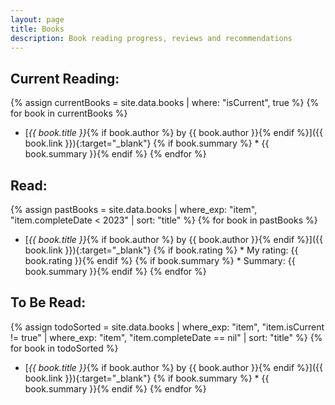 ```yaml
---
layout: page
title: Books
description: Book reading progress, reviews and recommendations
---
```


<style>
    li {
        margin-bottom: 5px;
    }
</style>

## Current Reading:
{% assign currentBooks = site.data.books | where: "isCurrent", true %}
{% for book in currentBooks %}
* [*{{ book.title }}*{% if book.author %} by {{ book.author }}{% endif %}]({{ book.link }}){:target="_blank"}
{% if book.summary %}  * {{ book.summary }}{% endif %}
{% endfor %}

## Read:
{% assign pastBooks = site.data.books
        | where_exp: "item", "item.completeDate < 2023"
        | sort: "title"
%}
{% for book in pastBooks %}
* [*{{ book.title }}*{% if book.author %} by {{ book.author }}{% endif %}]({{ book.link }}){:target="_blank"}
{% if book.rating %}  * My rating: {{ book.rating }}{% endif %}
{% if book.summary %}  * Summary: {{ book.summary }}{% endif %}
{% endfor %}

## To Be Read:
{% assign todoSorted = site.data.books
        | where_exp: "item", "item.isCurrent != true"
        | where_exp: "item", "item.completeDate == nil"
        | sort: "title"
%}
{% for book in todoSorted %}
* [*{{ book.title }}*{% if book.author %} by {{ book.author }}{% endif %}]({{ book.link }}){:target="_blank"}
{% if book.summary %}  * {{ book.summary }}{% endif %}
{% endfor %}
